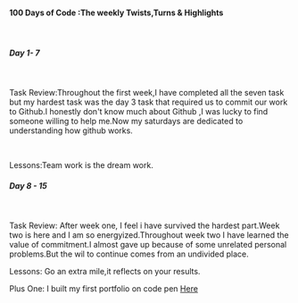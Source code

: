 <h4>100 Days of Code :The weekly Twists,Turns & Highlights</h4><br>
<h5>Day 1- 7</h5><br>
<p>Task Review:Throughout the first week,I have completed all the seven task but my hardest task was the day 3 task that required us to commit our work to Github.I honestly don't know much about Github ,I was lucky to find someone willing to help me.Now my saturdays are dedicated to understanding how github works.</p><br>
<p>Lessons:Team work is the dream work.</p>
<h5>Day 8 - 15</h5> <br>
<p> Task Review: After week one, I feel i have survived the hardest part.Week two is here and I am so energyized.Throughout week two I have learned the value of commitment.I almost gave up because of some unrelated personal problems.But the wil to continue comes from an undivided place.</p>
<p> Lessons: Go an extra mile,it reflects on your results.</p>
<p>Plus One: I built my first portfolio on code pen <a href="https://codepen.io/twenties/full/MExJMY/">Here</a></p>
